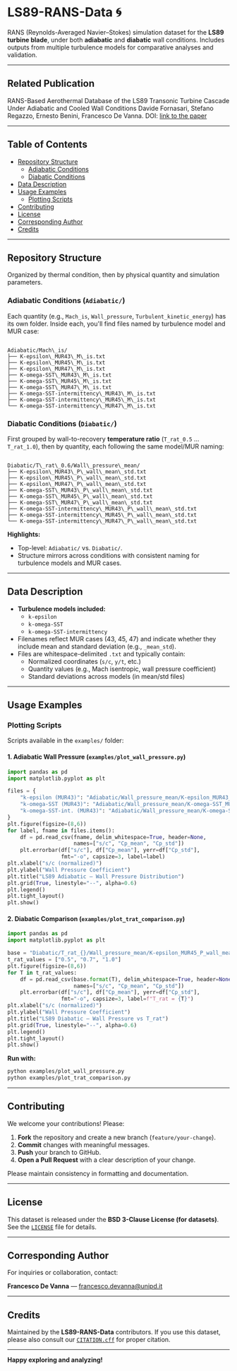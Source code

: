 # LS89-RANS-Data 🌀

RANS (Reynolds-Averaged Navier–Stokes) simulation dataset for the **LS89 turbine blade**, under both **adiabatic** and **diabatic** wall conditions. Includes outputs from multiple turbulence models for comparative analyses and validation.

---

## Related Publication

RANS-Based Aerothermal Database of the LS89 Transonic Turbine Cascade Under Adiabatic and Cooled Wall Conditions
Davide Fornasari, Stefano Regazzo, Ernesto Benini, Francesco De Vanna.
DOI: [link to the paper](https://doi.org/10.3390/en1010000.)

---

## Table of Contents
- [Repository Structure](#repository-structure)
  - [Adiabatic Conditions](#adiabatic-conditions)
  - [Diabatic Conditions](#diabatic-conditions)
- [Data Description](#data-description)
- [Usage Examples](#usage-examples)
  - [Plotting Scripts](#plotting-scripts)
- [Contributing](#contributing)
- [License](#license)
- [Corresponding Author](#corresponding-author)
- [Credits](#credits)

---

## Repository Structure

Organized by thermal condition, then by physical quantity and simulation parameters.

### Adiabatic Conditions (`Adiabatic/`)

Each quantity (e.g., `Mach_is`, `Wall_pressure`, `Turbulent_kinetic_energy`) has its own folder. Inside each, you'll find files named by turbulence model and MUR case:

```

Adiabatic/Mach\_is/
├── K-epsilon\_MUR43\_M\_is.txt
├── K-epsilon\_MUR45\_M\_is.txt
├── K-epsilon\_MUR47\_M\_is.txt
├── K-omega-SST\_MUR43\_M\_is.txt
├── K-omega-SST\_MUR45\_M\_is.txt
├── K-omega-SST\_MUR47\_M\_is.txt
├── K-omega-SST-intermittency\_MUR43\_M\_is.txt
├── K-omega-SST-intermittency\_MUR45\_M\_is.txt
└── K-omega-SST-intermittency\_MUR47\_M\_is.txt

```

### Diabatic Conditions (`Diabatic/`)

First grouped by wall-to-recovery **temperature ratio** (`T_rat_0.5` … `T_rat_1.0`), then by quantity, each following the same model/MUR naming:

```

Diabatic/T\_rat\_0.6/Wall\_pressure\_mean/
├── K-epsilon\_MUR43\_P\_wall\_mean\_std.txt
├── K-epsilon\_MUR45\_P\_wall\_mean\_std.txt
├── K-epsilon\_MUR47\_P\_wall\_mean\_std.txt
├── K-omega-SST\_MUR43\_P\_wall\_mean\_std.txt
├── K-omega-SST\_MUR45\_P\_wall\_mean\_std.txt
├── K-omega-SST\_MUR47\_P\_wall\_mean\_std.txt
├── K-omega-SST-intermittency\_MUR43\_P\_wall\_mean\_std.txt
├── K-omega-SST-intermittency\_MUR45\_P\_wall\_mean\_std.txt
└── K-omega-SST-intermittency\_MUR47\_P\_wall\_mean\_std.txt

````

**Highlights:**
- Top-level: `Adiabatic/` vs. `Diabatic/`.
- Structure mirrors across conditions with consistent naming for turbulence models and MUR cases.

---

## Data Description

- **Turbulence models included:**
  - `k-epsilon`
  - `k-omega-SST`
  - `k-omega-SST-intermittency`
- Filenames reflect MUR cases (43, 45, 47) and indicate whether they include mean and standard deviation (e.g., `_mean_std`).
- Files are whitespace-delimited `.txt` and typically contain:
  - Normalized coordinates (`s/c`, `y/t`, etc.)
  - Quantity values (e.g., Mach isentropic, wall pressure coefficient)
  - Standard deviations across models (in mean/std files)

---

## Usage Examples

### Plotting Scripts

Scripts available in the `examples/` folder:

#### 1. Adiabatic Wall Pressure (`examples/plot_wall_pressure.py`)

```python
import pandas as pd
import matplotlib.pyplot as plt

files = {
    "k-epsilon (MUR43)": "Adiabatic/Wall_pressure_mean/K-epsilon_MUR43_P_wall_mean_std.txt",
    "k-omega-SST (MUR43)": "Adiabatic/Wall_pressure_mean/K-omega-SST_MUR43_P_wall_mean_std.txt",
    "k-omega-SST-int. (MUR43)": "Adiabatic/Wall_pressure_mean/K-omega-SST-intermittency_MUR43_P_wall_mean_std.txt",
}
plt.figure(figsize=(8,6))
for label, fname in files.items():
    df = pd.read_csv(fname, delim_whitespace=True, header=None,
                     names=["s/c", "Cp_mean", "Cp_std"])
    plt.errorbar(df["s/c"], df["Cp_mean"], yerr=df["Cp_std"],
                 fmt="-o", capsize=3, label=label)
plt.xlabel("s/c (normalized)")
plt.ylabel("Wall Pressure Coefficient")
plt.title("LS89 Adiabatic – Wall Pressure Distribution")
plt.grid(True, linestyle="--", alpha=0.6)
plt.legend()
plt.tight_layout()
plt.show()
````

#### 2. Diabatic Comparison (`examples/plot_trat_comparison.py`)

```python
import pandas as pd
import matplotlib.pyplot as plt

base = "Diabatic/T_rat_{}/Wall_pressure_mean/K-epsilon_MUR45_P_wall_mean_std.txt"
t_rat_values = ["0.5", "0.7", "1.0"]
plt.figure(figsize=(8,6))
for T in t_rat_values:
    df = pd.read_csv(base.format(T), delim_whitespace=True, header=None,
                     names=["s/c", "Cp_mean", "Cp_std"])
    plt.errorbar(df["s/c"], df["Cp_mean"], yerr=df["Cp_std"],
                 fmt="-o", capsize=3, label=f"T_rat = {T}")
plt.xlabel("s/c (normalized)")
plt.ylabel("Wall Pressure Coefficient")
plt.title("LS89 Diabatic – Wall Pressure vs T_rat")
plt.grid(True, linestyle="--", alpha=0.6)
plt.legend()
plt.tight_layout()
plt.show()
```

**Run with:**

```bash
python examples/plot_wall_pressure.py
python examples/plot_trat_comparison.py
```

---

## Contributing

We welcome your contributions! Please:

1. **Fork** the repository and create a new branch (`feature/your-change`).
2. **Commit** changes with meaningful messages.
3. **Push** your branch to GitHub.
4. **Open a Pull Request** with a clear description of your change.

Please maintain consistency in formatting and documentation.

---

## License

This dataset is released under the **BSD 3-Clause License (for datasets)**. See the [`LICENSE`](./LICENSE) file for details.

---

## Corresponding Author

For inquiries or collaboration, contact:

**Francesco De Vanna** — [francesco.devanna@unipd.it](mailto:francesco.devanna@unipd.it)

---

## Credits

Maintained by the **LS89-RANS-Data** contributors. If you use this dataset, please also consult our [`CITATION.cff`](./CITATION.cff) for proper citation.

---

**Happy exploring and analyzing!**




